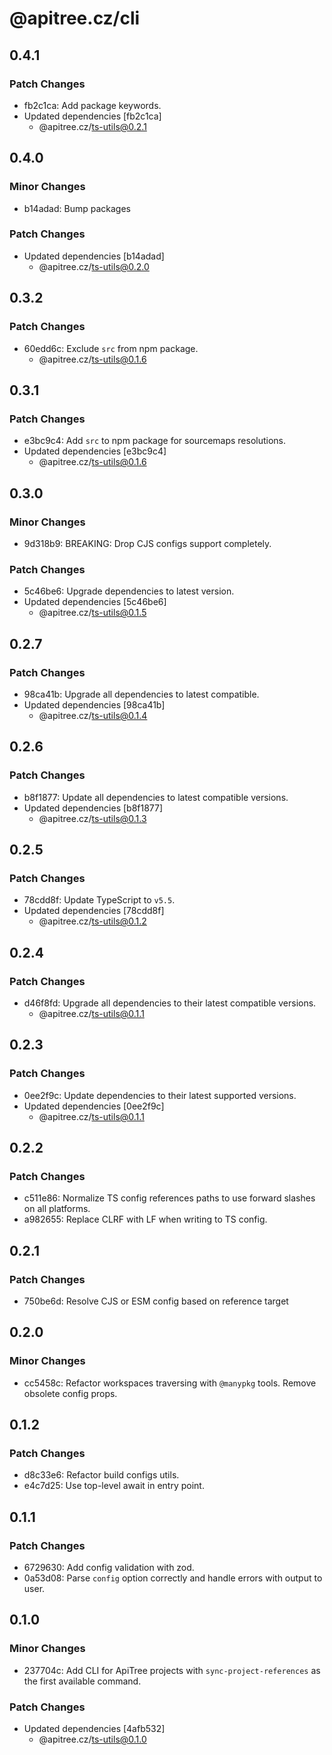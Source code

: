 # @apitree.cz/cli

## 0.4.1

### Patch Changes

- fb2c1ca: Add package keywords.
- Updated dependencies [fb2c1ca]
  - @apitree.cz/ts-utils@0.2.1

## 0.4.0

### Minor Changes

- b14adad: Bump packages

### Patch Changes

- Updated dependencies [b14adad]
  - @apitree.cz/ts-utils@0.2.0

## 0.3.2

### Patch Changes

- 60edd6c: Exclude `src` from npm package.
  - @apitree.cz/ts-utils@0.1.6

## 0.3.1

### Patch Changes

- e3bc9c4: Add `src` to npm package for sourcemaps resolutions.
- Updated dependencies [e3bc9c4]
  - @apitree.cz/ts-utils@0.1.6

## 0.3.0

### Minor Changes

- 9d318b9: BREAKING: Drop CJS configs support completely.

### Patch Changes

- 5c46be6: Upgrade dependencies to latest version.
- Updated dependencies [5c46be6]
  - @apitree.cz/ts-utils@0.1.5

## 0.2.7

### Patch Changes

- 98ca41b: Upgrade all dependencies to latest compatible.
- Updated dependencies [98ca41b]
  - @apitree.cz/ts-utils@0.1.4

## 0.2.6

### Patch Changes

- b8f1877: Update all dependencies to latest compatible versions.
- Updated dependencies [b8f1877]
  - @apitree.cz/ts-utils@0.1.3

## 0.2.5

### Patch Changes

- 78cdd8f: Update TypeScript to `v5.5`.
- Updated dependencies [78cdd8f]
  - @apitree.cz/ts-utils@0.1.2

## 0.2.4

### Patch Changes

- d46f8fd: Upgrade all dependencies to their latest compatible versions.
  - @apitree.cz/ts-utils@0.1.1

## 0.2.3

### Patch Changes

- 0ee2f9c: Update dependencies to their latest supported versions.
- Updated dependencies [0ee2f9c]
  - @apitree.cz/ts-utils@0.1.1

## 0.2.2

### Patch Changes

- c511e86: Normalize TS config references paths to use forward slashes on all platforms.
- a982655: Replace CLRF with LF when writing to TS config.

## 0.2.1

### Patch Changes

- 750be6d: Resolve CJS or ESM config based on reference target

## 0.2.0

### Minor Changes

- cc5458c: Refactor workspaces traversing with `@manypkg` tools. Remove obsolete config props.

## 0.1.2

### Patch Changes

- d8c33e6: Refactor build configs utils.
- e4c7d25: Use top-level await in entry point.

## 0.1.1

### Patch Changes

- 6729630: Add config validation with zod.
- 0a53d08: Parse `config` option correctly and handle errors with output to user.

## 0.1.0

### Minor Changes

- 237704c: Add CLI for ApiTree projects with `sync-project-references` as the first available command.

### Patch Changes

- Updated dependencies [4afb532]
  - @apitree.cz/ts-utils@0.1.0
